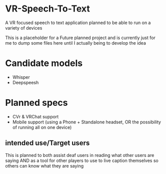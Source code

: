# VR-Speech-To-Text
A VR focused speech to text application planned to be able to run on a variety of devices




This is a placeholder for a Future planned project
and is currently just for me to dump some files here until I actually being to develop the idea

# Candidate models

- Whisper
- Deepspeesh


# Planned specs
- CVr & VRChat support
- Mobile support (using a Phone + Standalone headset, OR the possibility of running all on one device)


## intended use/Target users
This is planned to both assist deaf users in reading what other users are saying AND as a tool for other players to use to live caption themselves so others can know what they are saying
